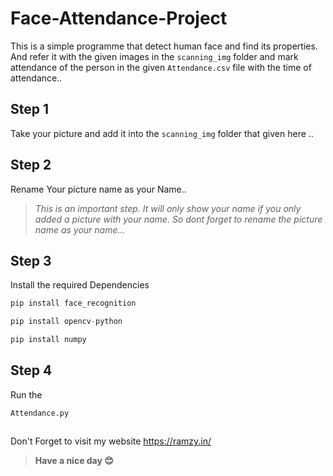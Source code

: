 # Face-Attendance-Project
This is a simple programme that detect human face and find its properties. 
And refer it with the given images in the `scanning_img` folder and mark attendance of the person in the given
`Attendance.csv` file with the time of attendance..

## Step 1
Take your picture and add it into the `scanning_img` folder that given here ..

## Step 2
Rename Your picture name as your Name..


> _This is an important step. It will only show your name if you only added a picture with your name. So dont forget to rename the picture name as your name..._


## Step 3 
Install the required Dependencies 

~~~python
pip install face_recognition
~~~
~~~python
pip install opencv-python
~~~
~~~python
pip install numpy
~~~

## Step 4
Run the 
~~~
Attendance.py
~~~

## 
Don't Forget to visit my website https://ramzy.in/

> **Have a nice day 😊**
